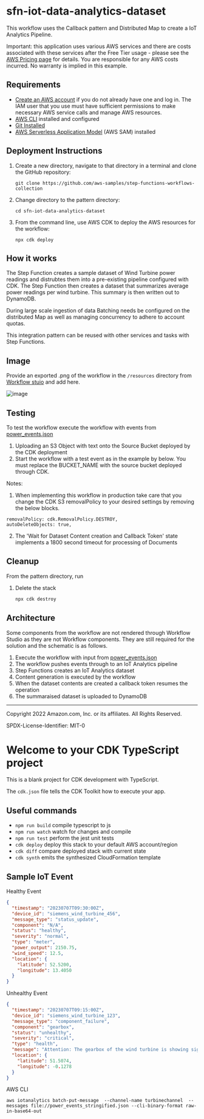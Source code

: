 # sfn-iot-data-analytics-dataset

This workflow uses the Callback pattern and Distributed Map to create a IoT Analytics Pipeline.

Important: this application uses various AWS services and there are costs associated with these services after the Free Tier usage - please see the [AWS Pricing page](https://aws.amazon.com/pricing/) for details. You are responsible for any AWS costs incurred. No warranty is implied in this example.

## Requirements

* [Create an AWS account](https://portal.aws.amazon.com/gp/aws/developer/registration/index.html) if you do not already have one and log in. The IAM user that you use must have sufficient permissions to make necessary AWS service calls and manage AWS resources.
* [AWS CLI](https://docs.aws.amazon.com/cli/latest/userguide/install-cliv2.html) installed and configured
* [Git Installed](https://git-scm.com/book/en/v2/Getting-Started-Installing-Git)
* [AWS Serverless Application Model](https://docs.aws.amazon.com/serverless-application-model/latest/developerguide/serverless-sam-cli-install.html) (AWS SAM) installed

## Deployment Instructions

1. Create a new directory, navigate to that directory in a terminal and clone the GitHub repository:
    ``` 
    git clone https://github.com/aws-samples/step-functions-workflows-collection
    ```
2. Change directory to the pattern directory:
    ```
    cd sfn-iot-data-analytics-dataset
    ```
3. From the command line, use AWS CDK to deploy the AWS resources for the workflow:
    ```
    npx cdk deploy
    ```

## How it works

The Step Function creates a sample dataset of Wind Turbine power readings and distrubtes them into a pre-existing pipeline configured with CDK. The Step Function then creates a dataset that summarizes average power readings per wind turbine. This summary is then written out to DynamoDB. 

During large scale ingestion of data Batching needs be configured on the distributed Map as well as managing concurrency to adhere to account quotas.

This integration pattern can be reused with other services and tasks with Step Functions.

 
## Image
Provide an exported .png of the workflow in the `/resources` directory from [Workflow stuio](https://docs.aws.amazon.com/step-functions/latest/dg/workflow-studio.html) and add here.

![image](./resources/stepfunctions_graph.png)

## Testing

To test the workflow execute the workflow with events from [power_events.json](./power_events.json)

1. Uploading an S3 Object with text onto the Source Bucket deployed by the CDK deployment
2. Start the workflow with a test event as in the example by below. You must replace the BUCKET_NAME with the source bucket deployed through CDK.


Notes: 
1. When implementing this workflow in production take care that you change the CDK S3 removalPolicy to your desired settings by removing the below blocks.

```
removalPolicy: cdk.RemovalPolicy.DESTROY,
autoDeleteObjects: true,
```
2. The 'Wait for Dataset Content creation and Callback Token' state implements a 1800 second timeout for processing of Documents

## Cleanup

From the pattern directory, run
 
1. Delete the stack
    ```bash
    npx cdk destroy
    ```
## Architecture

Some components from the workflow are not rendered through Workflow Studio as they are not Workflow components. They are still required for the solution and the schematic is as follows. 

1. Execute the workflow with input from [power_events.json](./power_events.json)
2. The workflow pushes events through to an IoT Analytics pipeline
3. Step Functions creates an IoT Analytics dataset
4. Content generation is executed by the workflow
5. When the dataset contents are created a callback token resumes the operation
6. The summaraised dataset is uploaded to DynamoDB 


----
Copyright 2022 Amazon.com, Inc. or its affiliates. All Rights Reserved.

SPDX-License-Identifier: MIT-0






# Welcome to your CDK TypeScript project

This is a blank project for CDK development with TypeScript.

The `cdk.json` file tells the CDK Toolkit how to execute your app.

## Useful commands

* `npm run build`   compile typescript to js
* `npm run watch`   watch for changes and compile
* `npm run test`    perform the jest unit tests
* `cdk deploy`      deploy this stack to your default AWS account/region
* `cdk diff`        compare deployed stack with current state
* `cdk synth`       emits the synthesized CloudFormation template


## Sample IoT Event

Healthy Event

```json
{
  "timestamp": "20230707T09:30:00Z",
  "device_id": "siemens_wind_turbine_456",
  "message_type": "status_update",
  "component": "N/A",
  "status": "healthy",
  "severity": "normal",
  "type": "meter",
  "power_output": 2150.75,
  "wind_speed": 12.5,
  "location": {
    "latitude": 52.5200,
    "longitude": 13.4050
  }
}
```

Unhealthy Event

```json
{
  "timestamp": "20230707T09:15:00Z",
  "device_id": "siemens_wind_turbine_123",
  "message_type": "component_failure",
  "component": "gearbox",
  "status": "unhealthy",
  "severity": "critical",
  "type": "health",
  "message": "Attention: The gearbox of the wind turbine is showing signs of imminent failure. Immediate maintenance is required.",
  "location": {
    "latitude": 51.5074,
    "longitude": -0.1278
  }
}
```

AWS CLI
```
aws iotanalytics batch-put-message  --channel-name turbinechannel  --messages file://power_events_stringified.json --cli-binary-format raw-in-base64-out
```